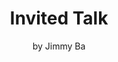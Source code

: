 ---
# Determines which item appears first on the schedule (lowest number (0) appears first)
sequence_id: 4

# Time of the event
time: 10:15 - 10:45

# Title of the event
title: Invited Talk
subtitle: by Jimmy Ba

# Speaker Info
speaker: Jimmy Ba
webpage: https://jimmylba.github.io/
affil: University of Toronto
affil_link: http://learning.cs.toronto.edu/people.html

# Image
img: ../speakers/JimmyBa.jpg
img_link: https://jimmylba.github.io/
---